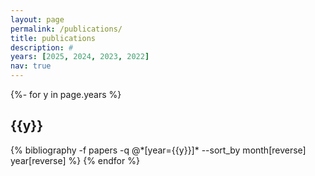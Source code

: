 ```yaml
---
layout: page
permalink: /publications/
title: publications
description: #
years: [2025, 2024, 2023, 2022]
nav: true
---
```

<!-- _pages/publications.md -->
<div class="publications">
{%- for y in page.years %}
  <h2 class="year">{{y}}</h2>
  {% bibliography -f papers -q @*[year={{y}}]* --sort_by month[reverse] year[reverse] %}
{% endfor %}
</div>